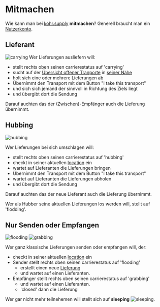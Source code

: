 # Mitmachen

Wie kann man bei [kohr.supply](/about/) __mitmachen__?
Generell braucht man ein [Nutzerkonto](/signup).

## Lieferant
![carrying](http://img.klml.de/devel/ptap/ptap_carying__80.png#right)
Wer Lieferungen ausliefern will:

* stellt rechts oben seinen carrierestatus auf 'carrying'
* sucht auf der [Übersicht offener Tranporte](/) in <a href="#" class="getlocal">seiner Nähe</a>
* holt sich eine oder mehrere Lieferungen ab 
* Übernimmt den Transport mit dem Button "I take this transport"
* und sich sich jemand der sinnvoll in Richtung des Ziels liegt
* und übergibt dort die Sendung

Darauf auchten das der (Zwischen)-Empfänger auch die Lieferung übernimmt.

## Hubbing
![hubbing](http://img.klml.de/devel/ptap/ptap_hubbing__80.png#right)

Wer Lieferungen bei sich umschlagen will:

* stellt rechts oben seinen carrierestatus auf 'hubbing'
* checkt in seiner aktuellen [location](/locations) ein 
* wartet auf Lieferanten die Lieferungen bringen
* Übernimmt den Transport mit dem Button "I take this transport"
* wartet auf Lieferanten die Lieferungen abholen
* und übergibt dort die Sendung

Darauf auchten das der neue Lieferant auch die Lieferung übernimmt.


Wer als Hubber seine aktuellen LIeferungen los werden will, stellt auf 'flodding'.

## Nur Senden oder Empfangen
![flooding](http://img.klml.de/devel/ptap/ptap_flooding__80.png#right)
![grabbing](http://img.klml.de/devel/ptap/ptap_grabbing__80.png#right)

Wer ganz klassische Lieferungen senden oder empfangen will, der:

* checkt in seiner aktuellen [location](/locations) ein 
* Sender stellt rechts oben seinen carrierestatus auf 'flooding'
    * erstellt einen neue [Lieferung](/transport/edit/)
    * und wartet auf einen Lieferanten.
* Empfänger stellt rechts oben seinen carrierestatus auf 'grabbing' 
    * und wartet auf einen Lieferanten.
    * 'closed' dann die Lieferung


Wer gar nicht mehr teilnehemen will stellt sich auf __sleeping__ ![sleeping](http://img.klml.de/devel/ptap/ptap_sleeping__15.png).
